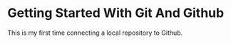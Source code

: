 # Getting Started With Git And Github

This is my first time connecting a local repository to Github. 
